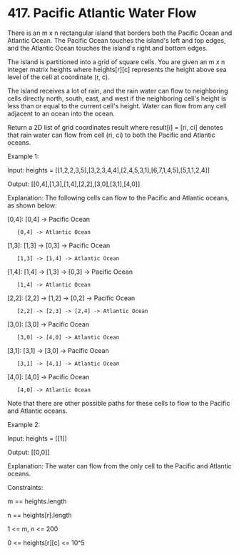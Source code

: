 # 417. Pacific Atlantic Water Flow

There is an m x n rectangular island that borders both the Pacific Ocean and Atlantic Ocean. The Pacific Ocean touches the island's left and top edges, and the Atlantic Ocean touches the island's right and bottom edges.

The island is partitioned into a grid of square cells. You are given an m x n integer matrix heights where heights[r][c] represents the height above sea level of the cell at coordinate (r, c).

The island receives a lot of rain, and the rain water can flow to neighboring cells directly north, south, east, and west if the neighboring cell's height is less than or equal to the current cell's height. Water can flow from any cell adjacent to an ocean into the ocean.

Return a 2D list of grid coordinates result where result[i] = [ri, ci] denotes that rain water can flow from cell (ri, ci) to both the Pacific and Atlantic oceans.

 

Example 1:


Input: heights = [[1,2,2,3,5],[3,2,3,4,4],[2,4,5,3,1],[6,7,1,4,5],[5,1,1,2,4]]

Output: [[0,4],[1,3],[1,4],[2,2],[3,0],[3,1],[4,0]]

Explanation: The following cells can flow to the Pacific and Atlantic oceans, as shown below:

[0,4]: [0,4] -> Pacific Ocean 

       [0,4] -> Atlantic Ocean

[1,3]: [1,3] -> [0,3] -> Pacific Ocean 

       [1,3] -> [1,4] -> Atlantic Ocean

[1,4]: [1,4] -> [1,3] -> [0,3] -> Pacific Ocean 

       [1,4] -> Atlantic Ocean

[2,2]: [2,2] -> [1,2] -> [0,2] -> Pacific Ocean 

       [2,2] -> [2,3] -> [2,4] -> Atlantic Ocean

[3,0]: [3,0] -> Pacific Ocean 

       [3,0] -> [4,0] -> Atlantic Ocean

[3,1]: [3,1] -> [3,0] -> Pacific Ocean 

       [3,1] -> [4,1] -> Atlantic Ocean

[4,0]: [4,0] -> Pacific Ocean 

       [4,0] -> Atlantic Ocean

Note that there are other possible paths for these cells to flow to the Pacific and Atlantic oceans.

Example 2:

Input: heights = [[1]]

Output: [[0,0]]

Explanation: The water can flow from the only cell to the Pacific and Atlantic oceans.
 

Constraints:

m == heights.length

n == heights[r].length

1 <= m, n <= 200

0 <= heights[r][c] <= 10^5
